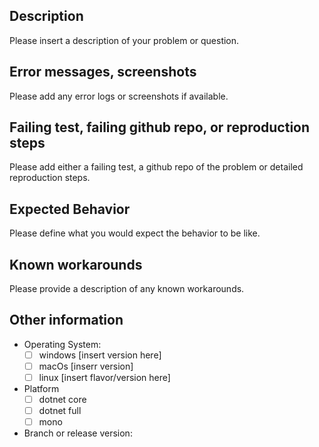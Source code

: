 ## Description

Please insert a description of your problem or question.

## Error messages, screenshots

Please add any error logs or screenshots if available.

## Failing test, failing github repo, or reproduction steps

Please add either a failing test, a github repo of the problem or detailed reproduction steps.

## Expected Behavior

Please define what you would expect the behavior to be like.

## Known workarounds

Please provide a description of any known workarounds.

## Other information

* Operating System:
    - [ ] windows [insert version here]
    - [ ] macOs [inserr version]
    - [ ] linux [insert flavor/version here]
* Platform
    - [ ] dotnet core
    - [ ] dotnet full
    - [ ] mono
* Branch or release version:
